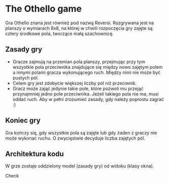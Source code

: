 # The Othello game
Gra Othello znana jest również pod nazwą Reversi. Rozgrywana jest na planszy o wymiarach 8x8, na której w chwili rozpoczęcia gry zajęte są cztery środkowe pola, tworzące małą szachownicę.

## Zasady gry 
- Gracze zajmują na przemian pola planszy, przejmując przy tym wszystkie pola przeciwnika znajdujące się między nowo zajętym polem a innymi polami gracza wykonującego ruch. Między nimi nie może być pustych pól. 
- Celem gry jest zdobycie większej liczby pól niż przeciwnik. 
- Gracz może zająć jedynie takie pole, które pozwoli mu przejąć przynajmniej jedno pole przeciwnika. Jeżeli takiego pola nie ma, musi oddać ruch. 
Aby w pełni zrozumieć zasady, gdy należy poprostu zagrać :)

## Koniec gry 
Gra kończy się, gdy wszystkie pola są zajęte lub gdy żaden z graczy nie może wykonać ruchu. O zwycięstwie decyduje liczba zajętych pól.

## Architektura kodu 
W grze zostaje oddzielony model (zasady gry) od widoku (klasy okna).


 Check
